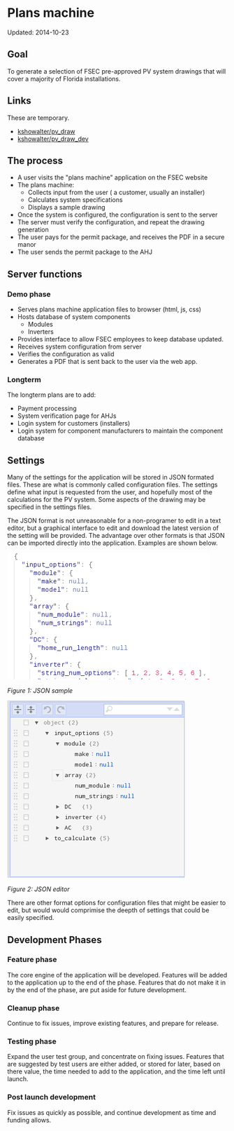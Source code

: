 # Plans machine
Updated: 2014-10-23

## Goal
To generate a selection of FSEC pre-approved PV system drawings that will cover a majority of Florida installations.

## Links
These are temporary.
* [kshowalter/pv_draw](http://fsec.ucf.edu/~kshowalter/pv_draw)
* [kshowalter/pv_draw_dev](http://fsec.ucf.edu/~kshowalter/pv_draw_dev)

## The process
* A user visits the "plans machine" application on the FSEC website
* The plans machine:
    * Collects input from the user ( a customer, usually an installer)
    * Calculates system specifications
    * Displays a sample drawing
* Once the system is configured, the configuration is sent to the server
* The server must verify the configuration, and repeat the drawing generation
* The user pays for the permit package, and receives the PDF in a secure manor
* The user sends the permit package to the AHJ

## Server functions

### Demo phase
* Serves plans machine application files to browser (html, js, css)
* Hosts database of system components
    * Modules
    * Inverters
* Provides interface to allow FSEC employees to keep database updated.
* Receives system configuration from server
* Verifies the configuration as valid
* Generates a PDF that is sent back to the user via the web app.

### Longterm
The longterm plans are to add:
* Payment processing
* System verification page for AHJs
* Login system for customers (installers)
* Login system for component manufacturers to maintain the component database

## Settings
Many of the settings for the application will be stored in JSON formated files.
These are what is commonly called configuration files. The settings define what input is requested from the user, and hopefully most of the calculations for the PV system. Some aspects of the drawing may be specified in the settings files.

The JSON format is not unreasonable for a non-programer to edit in a text editor, but a graphical interface to edit and download the latest version of the setting will be provided. The advantage over other formats is that JSON can be imported directly into the application.
Examples are shown below.

![JSON sample](doc/img/JSON_sample.png)

*Figure 1: JSON sample*

![JSON editor](doc/img/JSON_GUI.png)

*Figure 2: JSON editor*

There are other format options for configuration files that might be easier to edit, but would would comprimise the deepth of settings that could be easily specified.

## Development Phases

### Feature phase
The core engine of the application will be developed.
Features will be added to the application up to the end of the phase.
Features that do not make it in by the end of the phase, are put aside for future development.

### Cleanup phase
Continue to fix issues, improve existing features, and prepare for release.

### Testing phase
Expand the user test group, and concentrate on fixing issues. Features that are suggested by test users are either added, or stored for later, based on there value, the time needed to add to the application, and the time left until launch.

### Post launch development
Fix issues as quickly as possible, and continue development as time and funding allows.
